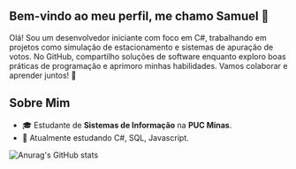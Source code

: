 ## Bem-vindo ao meu perfil, me chamo Samuel 👋
Olá! Sou um desenvolvedor iniciante com foco em C#, trabalhando em projetos como simulação de estacionamento e sistemas de apuração de votos. No GitHub, compartilho soluções de software enquanto exploro boas práticas de programação e aprimoro minhas habilidades. Vamos colaborar e aprender juntos! 🚀
## Sobre Mim

- 🎓 Estudante de **Sistemas de Informação** na **PUC Minas**.
- 🌱 Atualmente estudando C#, SQL, Javascript.

![Anurag's GitHub stats](https://github-readme-stats.vercel.app/api?username=SamuelGarciaVieira&show_icons=true&theme=transparent)
